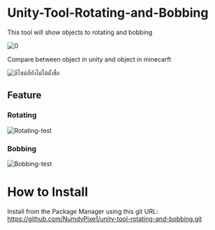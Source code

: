 # Unity-Tool-Rotating-and-Bobbing
This tool will show objects to rotating and bobbing 

![0](https://github.com/user-attachments/assets/4d3aa3ed-c268-47e4-93f9-b2a380fa67d2)

Compare between object in unity and object in minecarft 

![ดีไซน์ที่ยังไม่ได้ตั้งชื่อ](https://github.com/user-attachments/assets/d4da0ba8-d166-4976-bba1-f7b955b67d82)

<h2><b>Feature</b></h2> 
<h3><b>Rotating</b></h3>

![Rotating-test](https://github.com/user-attachments/assets/e300a25b-f3ec-4eef-880e-9ac2be333287)

<h3><b>Bobbing</b></h3>

 ![Bobbing-test](https://github.com/user-attachments/assets/b91f0b25-0f5c-4afa-be0c-3603ba903c77)

# How to Install
Install from the Package Manager using this git URL: https://github.com/NumdyPixe1/unity-tool-rotating-and-bobbing.git 
